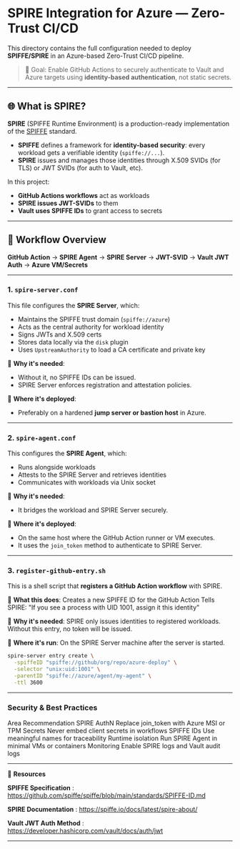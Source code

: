 # SPIRE Integration for Azure — Zero-Trust CI/CD

This directory contains the full configuration needed to deploy **SPIFFE/SPIRE** in an Azure-based Zero-Trust CI/CD pipeline.

> 🎯 Goal: Enable GitHub Actions to securely authenticate to Vault and Azure targets using **identity-based authentication**, not static secrets.

---

## 🌐 What is SPIRE?

**SPIRE** (SPIFFE Runtime Environment) is a production-ready implementation of the [SPIFFE](https://spiffe.io/) standard.

- **SPIFFE** defines a framework for **identity-based security**: every workload gets a verifiable identity (`spiffe://...`).
- **SPIRE** issues and manages those identities through X.509 SVIDs (for TLS) or JWT SVIDs (for auth to Vault, etc).

In this project:
- **GitHub Actions workflows** act as workloads
- **SPIRE issues JWT-SVIDs** to them
- **Vault uses SPIFFE IDs** to grant access to secrets

---

## 🔁 Workflow Overview

**GitHub Action** → **SPIRE Agent** → **SPIRE Server** → **JWT-SVID** → **Vault JWT Auth** → **Azure VM/Secrets**


---

### 1. `spire-server.conf`

This file configures the **SPIRE Server**, which:
- Maintains the SPIFFE trust domain (`spiffe://azure`)
- Acts as the central authority for workload identity
- Signs JWTs and X.509 certs
- Stores data locally via the `disk` plugin
- Uses `UpstreamAuthority` to load a CA certificate and private key

📌 **Why it's needed**:
- Without it, no SPIFFE IDs can be issued.
- SPIRE Server enforces registration and attestation policies.

📌 **Where it's deployed**:
- Preferably on a hardened **jump server or bastion host** in Azure.

---

### 2. `spire-agent.conf`

This configures the **SPIRE Agent**, which:
- Runs alongside workloads 
- Attests to the SPIRE Server and retrieves identities
- Communicates with workloads via Unix socket

📌 **Why it's needed**:
- It bridges the workload and SPIRE Server securely.

📌 **Where it's deployed**:
- On the same host where the GitHub Action runner or VM executes.
- It uses the `join_token` method to authenticate to SPIRE Server.

---

### 3. `register-github-entry.sh`

This is a shell script that **registers a GitHub Action workflow** with SPIRE.

📌 **What this does**:
Creates a new SPIFFE ID for the GitHub Action
Tells SPIRE: "If you see a process with UID 1001, assign it this identity"

📌 **Why it's needed**:
SPIRE only issues identities to registered workloads.
Without this entry, no token will be issued.

📌 **Where it's run**:
On the SPIRE Server machine after the server is started.

```bash
spire-server entry create \
  -spiffeID "spiffe://github/org/repo/azure-deploy" \
  -selector "unix:uid:1001" \
  -parentID "spiffe://azure/agent/my-agent" \
  -ttl 3600
```

---

### Security & Best Practices
Area	                              Recommendation
SPIRE                               AuthN	Replace join_token with Azure MSI or TPM
Secrets	                            Never embed client secrets in workflows
SPIFFE IDs	                        Use meaningful names for traceability
Runtime isolation	                  Run SPIRE Agent in minimal VMs or containers
Monitoring	                        Enable SPIRE logs and Vault audit logs

---

🔗 **Resources**

**SPIFFE Specification** : https://github.com/spiffe/spiffe/blob/main/standards/SPIFFE-ID.md

**SPIRE Documentation** : https://spiffe.io/docs/latest/spire-about/

**Vault JWT Auth Method** : https://developer.hashicorp.com/vault/docs/auth/jwt

---

